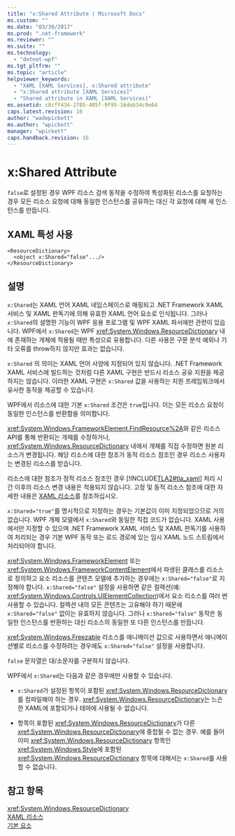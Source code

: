 ```yaml
---
title: "x:Shared Attribute | Microsoft Docs"
ms.custom: ""
ms.date: "03/30/2017"
ms.prod: ".net-framework"
ms.reviewer: ""
ms.suite: ""
ms.technology: 
  - "dotnet-wpf"
ms.tgt_pltfrm: ""
ms.topic: "article"
helpviewer_keywords: 
  - "XAML [XAML Services], x:Shared attribute"
  - "x:Shared attribute [XAML Services]"
  - "Shared attribute in XAML [XAML Services]"
ms.assetid: c8cff434-2785-405f-9f95-16deb34c9e64
caps.latest.revision: 16
author: "wadepickett"
ms.author: "wpickett"
manager: "wpickett"
caps.handback.revision: 16
---
```

# x:Shared Attribute
`false`로 설정된 경우 WPF 리소스 검색 동작을 수정하여 특성화된 리소스를 요청하는 경우 모든 리소스 요청에 대해 동일한 인스턴스를 공유하는 대신 각 요청에 대해 새 인스턴스를 만듭니다.  
  
## XAML 특성 사용  
  
```  
<ResourceDictionary>  
  <object x:Shared="false".../>  
</ResourceDictionary>  
```  
  
## 설명  
 `x:Shared`는 XAML 언어 XAML 네임스페이스로 매핑되고 .NET Framework XAML 서비스 및 XAML 판독기에 의해 유효한 XAML 언어 요소로 인식됩니다.  그러나 `x:Shared`의 설명한 기능이 WPF 응용 프로그램 및 WPF XAML 파서에만 관련이 있습니다.  WPF에서 `x:Shared`는 WPF <xref:System.Windows.ResourceDictionary> 내에 존재하는 개체에 적용될 때만 특성으로 유용합니다.  다른 사용은 구문 분석 예외나 기타 오류를 throw하지 않지만 효과는 없습니다.  
  
 `x:Shared` 의 의미는 XAML 언어 사양에 지정되어 있지 않습니다.  .NET Framework XAML 서비스에 빌드하는 것처럼 다른 XAML 구현은 반드시 리소스 공유 지원을 제공하지는 않습니다.  이러한 XAML 구현은 `x:Shared` 값을 사용하는 지원 프레임워크에서 유사한 동작을 제공할 수 있습니다.  
  
 WPF에서 리소스에 대한 기본 `x:Shared` 조건은 `true`입니다.  이는 모든 리소스 요청이 동일한 인스턴스를 반환함을 의미합니다.  
  
 <xref:System.Windows.FrameworkElement.FindResource%2A>와 같은 리소스 API를 통해 반환되는 개체를 수정하거나, <xref:System.Windows.ResourceDictionary> 내에서 개체를 직접 수정하면 원본 리소스가 변경됩니다.  해당 리소스에 대한 참조가 동적 리소스 참조인 경우 리소스 사용자는 변경된 리소스를 받습니다.  
  
 리소스에 대한 참조가 정적 리소스 참조인 경우 [!INCLUDE[TLA2#tla_xaml](../../../includes/tla2sharptla-xaml-md.md)] 처리 시간 이후의 리소스 변경 내용은 적용되지 않습니다.  고정 및 동적 리소스 참조에 대한 자세한 내용은 [XAML 리소스](../../../ocs/framework/wpf/advanced/xaml-resources.md)를 참조하십시오.  
  
 `x:Shared="true"`를 명시적으로 지정하는 경우는 기본값이 이미 지정되었으므로 거의 없습니다.  WPF 개체 모델에서 `x:Shared`와 동일한 직접 코드가 없습니다. XAML 사용에서만 지정할 수 있으며 .NET Framework XAML 서비스 및 XAML 판독기를 사용하여 처리되는 경우 기본 WPF 동작 또는 로드 경로에 있는 임시 XAML 노드 스트림에서 처리되어야 합니다.  
  
 <xref:System.Windows.FrameworkElement> 또는 <xref:System.Windows.FrameworkContentElement>에서 파생된 클래스를 리소스로 정의하고 요소 리소스를 콘텐츠 모델에 추가하는 경우에는 `x:Shared="false"`로 지정해야 합니다.  `x:Shared="false"` 설정을 사용하면 같은 컬렉션\(예: <xref:System.Windows.Controls.UIElementCollection>\)에서 요소 리소스를 여러 번 사용할 수 있습니다.  컬렉션 내의 모든 콘텐츠는 고유해야 하기 때문에 `x:Shared="false"` 없이는 유효하지 않습니다.  그러나 `x:Shared="false"` 동작은 동일한 인스턴스를 반환하는 대신 리소스의 동일한 또 다른 인스턴스를 만듭니다.  
  
 <xref:System.Windows.Freezable> 리소스를 애니메이션 값으로 사용하면서 애니메이션별로 리소스를 수정하려는 경우에도 `x:Shared="false"` 설정을 사용합니다.  
  
 `false` 문자열은 대\/소문자를 구분하지 않습니다.  
  
 WPF에서 `x:Shared`는 다음과 같은 경우에만 사용할 수 있습니다.  
  
-   `x:Shared`가 설정된 항목이 포함된 <xref:System.Windows.ResourceDictionary>를 컴파일해야 하는 경우.  <xref:System.Windows.ResourceDictionary>는 느슨한 XAML에 포함되거나 테마에 사용될 수 없습니다.  
  
-   항목이 포함된 <xref:System.Windows.ResourceDictionary>가 다른 <xref:System.Windows.ResourceDictionary>에 중첩될 수 없는 경우.  예를 들어 이미 <xref:System.Windows.ResourceDictionary> 항목인 <xref:System.Windows.Style>에 포함된 <xref:System.Windows.ResourceDictionary> 항목에 대해서는 `x:Shared`를 사용할 수 없습니다.  
  
## 참고 항목  
 <xref:System.Windows.ResourceDictionary>   
 [XAML 리소스](../../../ocs/framework/wpf/advanced/xaml-resources.md)   
 [기본 요소](../../../ocs/framework/wpf/advanced/base-elements.md)